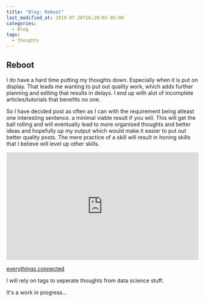 ```yaml
---
title: "Blog: Reboot"
last_modified_at: 2019-07-26T16:20:02-05:00
categories:
  - Blog
tags:
  - thoughts
---
```


## Reboot
I do have a hard time putting my thoughts down. Especially when it is put on display.
That leads me wanting to put out quality work, which adds further planning and editing that results in delays.
I end up with alot of incomplete articles/tutorials that benefits no one.

So I have decided post as often as I can with the requirement being atleast one interesting sentence.
a minimal viable result if you will.
This will get the ball rolling and will eventually lead to more organised thoughts
and better ideas and hopefully up my output which would make it easier to put out better quality posts.
The mere practice of a skill will result in honing skills that I believe will level up other skills.
<div style="width:100%;height:0;padding-bottom:56%;position:relative;"><iframe src="https://giphy.com/embed/3ohs87wLvHrng88PrG" width="100%" height="100%" style="position:absolute" frameBorder="0" class="giphy-embed" allowFullScreen></iframe></div><p><a href="https://giphy.com/gifs/bbcamerica-bbc-america-dirk-gently-3ohs87wLvHrng88PrG">everythings connected</a></p>

I will rely on tags to seperate thoughts from data science stuff.

It's a work in progress...
